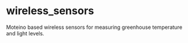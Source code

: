 # wireless_sensors
Moteino based wireless sensors for measuring greenhouse temperature and light levels.
